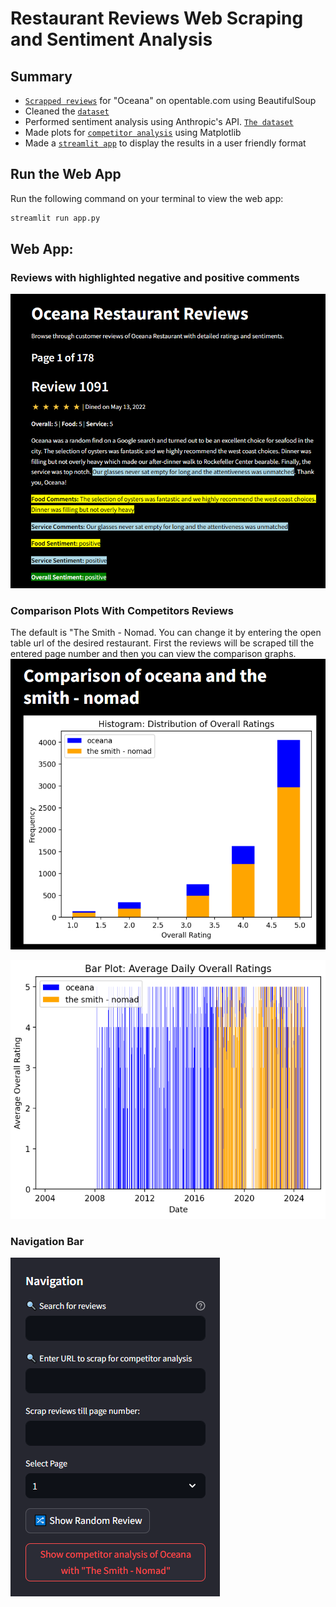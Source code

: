 # Restaurant Reviews Web Scraping and Sentiment Analysis

## Summary

- [`Scrapped reviews`](./scrapping.ipynb) for "Oceana" on opentable.com using BeautifulSoup
- Cleaned the [`dataset`](./oceana.csv)
- Performed sentiment analysis using Anthropic's API. [`The dataset`](./processed_reviews.json)
- Made plots for [`competitor analysis`](./competitorAnalysis.py) using Matplotlib
- Made a [`streamlit app`](./app.py) to display the results in a user friendly format

## Run the Web App

Run the following command on your terminal to view the web app:

```bash
streamlit run app.py
```

## Web App:

### Reviews with highlighted negative and positive comments
![review](./imgs/review.png)

### Comparison Plots With Competitors Reviews
The default is "The Smith - Nomad. You can change it by entering the open table url of the desired restaurant. First the reviews will be scraped till the entered page number and then you can view the comparison graphs.
![plot](./imgs/plot_1.png)

![plot](./imgs/plot_2.png)

### Navigation Bar
![navigation](./imgs/navigation.png)
